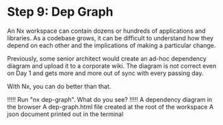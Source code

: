 # Step 9: Dep Graph

An Nx workspace can contain dozens or hundreds of applications and libraries. As a codebase grows, it can be difficult to understand how they depend on each other and the implications of making a particular change.

Previously, some senior architect would create an ad-hoc dependency diagram and upload it to a corporate wiki. The diagram is not correct even on Day 1 and gets more and more out of sync with every passing day.

With Nx, you can do better than that.

!!!!!
Run "nx dep-graph". What do you see?
!!!!!
A dependency diagram in the browser
A dep-graph.html file created at the root of the workspace
A json document printed out in the terminal

